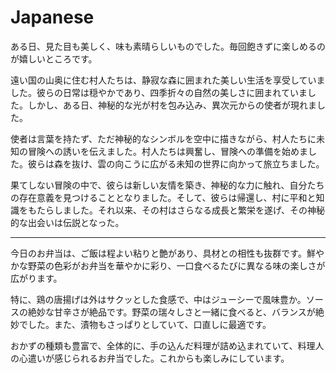 # Japanese

ある日、見た目も美しく、味も素晴らしいものでした。毎回飽きずに楽しめるのが嬉しいところです。

遠い国の山奥に住む村人たちは、静寂な森に囲まれた美しい生活を享受していました。彼らの日常は穏やかであり、四季折々の自然の美しさに囲まれていました。しかし、ある日、神秘的な光が村を包み込み、異次元からの使者が現れました。

使者は言葉を持たず、ただ神秘的なシンボルを空中に描きながら、村人たちに未知の冒険への誘いを伝えました。村人たちは興奮し、冒険への準備を始めました。彼らは森を抜け、雲の向こうに広がる未知の世界に向かって旅立ちました。

果てしない冒険の中で、彼らは新しい友情を築き、神秘的な力に触れ、自分たちの存在意義を見つけることとなりました。そして、彼らは帰還し、村に平和と知識をもたらしました。それ以来、その村はさらなる成長と繁栄を遂げ、その神秘的な出会いは伝説となった。

---

今日のお弁当は、ご飯は程よい粘りと艶があり、具材との相性も抜群です。鮮やかな野菜の色彩がお弁当を華やかに彩り、一口食べるたびに異なる味の楽しさが広がります。

特に、鶏の唐揚げは外はサクッとした食感で、中はジューシーで風味豊か。ソースの絶妙な甘辛さが絶品です。野菜の瑞々しさと一緒に食べると、バランスが絶妙でした。また、漬物もさっぱりとしていて、口直しに最適です。

おかずの種類も豊富で、全体的に、手の込んだ料理が詰め込まれていて、料理人の心遣いが感じられるお弁当でした。これからも楽しみにしています。
